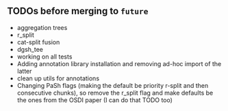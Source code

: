 ## TODOs before merging to `future`

- aggregation trees
- r_split
- cat-split fusion
- dgsh_tee
- working on all tests
- Adding annotation library installation and removing ad-hoc import of the latter
- clean up utils for annotations
- Changing PaSh flags (making the default be priority r-split and then consecutive chunks), so remove the r_split flag and make defaults be the ones from the OSDI paper (I can do that TODO too) 